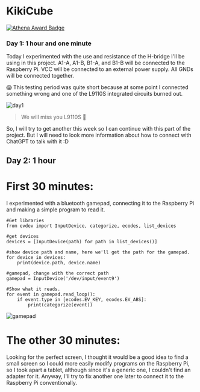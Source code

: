# **KikiCube**
[![Athena Award Badge](https://img.shields.io/endpoint?url=https%3A%2F%2Faward.athena.hackclub.com%2Fapi%2Fbadge)](https://award.athena.hackclub.com?utm_source=readme)

### **Day 1: 1 hour and one minute**
Today I experimented with the use and resistance of the H-bridge I'll be using in this project.
A1-A, A1-B, B1-A, and B1-B will be connected to the Raspberry Pi.
VCC will be connected to an external power supply.
All GNDs will be connected together.

😱 This testing period was quite short because at some point I connected something wrong and one of the L9110S integrated circuits burned out.

![day1](https://github.com/user-attachments/assets/f08f4463-372f-419a-82ee-f80b087fa47d)

> We will miss you L9110S 🫠

So, I will try to get another this week so I can continue with this part of the project. But I will need to look more information about how to connect with ChatGPT to talk with it :D

## **Day 2: 1 hour**
# First 30 minutes:
I experimented with a bluetooth gamepad, connecting it to the Raspberry Pi and making a simple program to read it.

```
#Get libraries
from evdev import InputDevice, categorize, ecodes, list_devices

#get devices
devices = [InputDevice(path) for path in list_devices()]

#show device path and name, here we'll get the path for the gamepad.
for device in devices:
    print(device.path, device.name)

#gamepad, change with the correct path
gamepad = InputDevice('/dev/input/event9')

#Show what it reads.
for event in gamepad.read_loop():
    if event.type in [ecodes.EV_KEY, ecodes.EV_ABS]:
        print(categorize(event))
```

![gamepad](https://github.com/user-attachments/assets/5ffcbdce-be8c-471e-854d-47fa9d50a15d)

# The other 30 minutes:
Looking for the perfect screen, I thought it would be a good idea to find a small screen so I could more easily modify programs on the Raspberry Pi, so I took apart a tablet, although since it's a generic one, I couldn't find an adapter for it. Anyway, I'll try to fix another one later to connect it to the Raspberry Pi conventionally.

